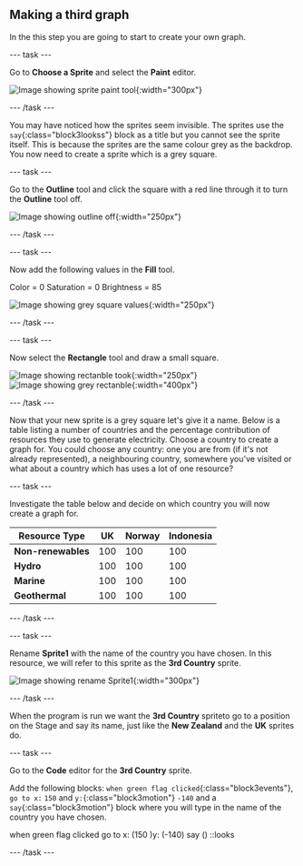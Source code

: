 ## Making a third graph

In the this step you are going to start to create your own graph. 

--- task ---

Go to **Choose a Sprite** and select the **Paint** editor.

![Image showing sprite paint tool](images/electricity-paint-editor.png){:width="300px"}

--- /task ---

You may have noticed how the sprites seem invisible. The sprites use the `say`{:class="block3lookss"} block as a title but you cannot see the sprite itself. This is because the sprites are the same colour grey as the backdrop. You now need to create a sprite which is a grey square.

--- task ---

Go to the **Outline** tool and click the square with a red line through it to turn the **Outline** tool off.

![Image showing outline off](images/electricity-paint-editor-outline-off.png){:width="250px"}

--- /task ---

--- task ---

Now add the following values in the **Fill** tool.

Color = 0
Saturation = 0
Brightness = 85

![Image showing grey square values](images/electricity-paint-editor-grey-square.png){:width="250px"}

--- /task ---

--- task ---

Now select the **Rectangle** tool and draw a small square.

![Image showing rectanble took](images/electricity-paint-editor-rectangle-tool.png){:width="250px"}
![Image showing grey rectanble](images/electricity-paint-editor-grey-rectangle.png){:width="400px"}

--- /task ---

Now that your new sprite is a grey square let's give it a name. Below is a table listing a number of countries and the percentage contribution of resources they  use to generate electricity. Choose a country to create a graph for. You could choose any country: one you are from (if it's not already represented), a neighbouring country, somewhere you've visited or what about a country which has uses a lot of one resource?

--- task ---

Investigate the table below and decide on which country you will now create a graph for.

Resource Type | UK | Norway | Indonesia
--- | --- | --- | --- 
**Non-renewables** | 100 | 100 | 100 
**Hydro** | 100 | 100 | 100 
**Marine** | 100 | 100 | 100 
**Geothermal** | 100 | 100 | 100 

--- /task ---

--- task ---

Rename **Sprite1** with the name of the country you have chosen. In this resource, we will refer to this sprite as the **3rd Country** sprite.

![Image showing rename Sprite1](images/electricity-rename-Sprite1.png){:width="300px"}

--- /task ---

When the program is run we want the **3rd Country** spriteto go to a position on the Stage and say its name, just like the **New Zealand** and the **UK** sprites do.

--- task ---

Go to the **Code** editor for the **3rd Country** sprite.

Add the following blocks: `when green flag clicked`{:class="block3events"}, `go to x:` `150` and `y:`{:class="block3motion"} `-140` and a `say`{:class="block3motion"} block where you will type in the name of the country you have chosen.

when green flag clicked
go to x: (150 )y: (-140)
say  () ::looks

--- /task ---
